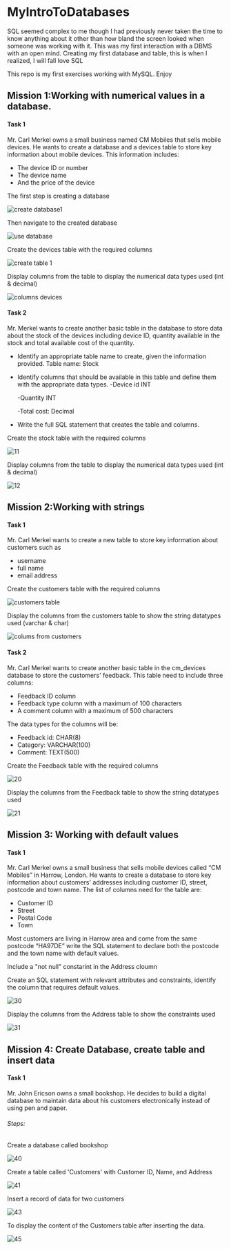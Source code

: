 # MyIntroToDatabases
SQL seemed complex to me though I had previously never taken the time to know anything about it other than how bland the screen looked when someone was working with it. This was my first interaction with a DBMS with an open mind. Creating my first database and table, this is when I realized, I will fall love SQL

This repo is my first exercises working with MySQL. Enjoy

## Mission 1:Working with numerical values in a database. 
#### Task 1

Mr. Carl Merkel owns a small business named CM Mobiles that sells mobile devices. He wants to create a database and a devices table to store key information about mobile devices. This information includes: 

*	The device ID or number
*	The device name
*	And the price of the device

The first step is creating a database

![create database1](https://user-images.githubusercontent.com/106580846/204785625-d07b0f63-5aca-4ed0-93d2-bcaa2bc89cf9.png)

Then navigate to the created database

![use database](https://user-images.githubusercontent.com/106580846/204785717-38895d7b-5548-473a-8704-357e6cf79cec.png)

Create the devices table with the required columns

![create table 1](https://user-images.githubusercontent.com/106580846/204785859-9bd96eff-b3a2-43be-a4b2-5afb0f1f8cc1.png)
 
Display columns from the table to display the numerical data types used (int & decimal)

![columns devices](https://user-images.githubusercontent.com/106580846/204785976-31a7dfc3-a964-4fe8-9f4a-9103a5f0e3a7.png)

#### Task 2

Mr. Merkel wants to create another basic table in the database to store data about the stock of the devices including device ID, quantity available in the stock and total available cost of the quantity. 

*	Identify an appropriate table name to create, given the information provided. 
Table name: Stock 
*	Identify columns that should be available in this table and define them with the appropriate data types.
    -Device id INT

    -Quantity INT 

    -Total cost: Decimal

*	Write the full SQL statement that creates the table and columns.

Create the stock table with the required columns

![11](https://user-images.githubusercontent.com/106580846/230353000-21565a96-d23e-4b81-9c25-bc538d18b7b6.png)

Display columns from the table to display the numerical data types used (int & decimal)

![12](https://user-images.githubusercontent.com/106580846/230353144-e3b3e987-bd9a-437a-ba3e-b8d33f23db55.png)

## Mission 2:Working with strings

#### Task 1

Mr. Carl Merkel wants to create a new table to store key information about customers such as 

*	username
*	full name 
*	email address

Create the customers table with the required columns

![customers table](https://user-images.githubusercontent.com/106580846/204786779-3fd0c0c2-9388-4b66-afa9-1ac785c00a0c.png)

Display the columns from the customers table to show the string datatypes used (varchar & char)

![colums from customers](https://user-images.githubusercontent.com/106580846/204786867-175384f0-ec13-436d-b196-395191ac4c36.png)

#### Task 2
Mr. Carl Merkel wants to create another basic table in the cm_devices database to store the customers' feedback. This table need to include three columns:

*	Feedback ID column
*	Feedback type column with a maximum of 100 characters
*	A comment column with a maximum of 500 characters

The data types for the columns will be:
* Feedback id: CHAR(8)
* Category: VARCHAR(100)
* Comment:  TEXT(500)  

Create the Feedback table with the required columns

![20](https://user-images.githubusercontent.com/106580846/230355181-b22fab00-bc36-4dba-bbdb-c35094dab123.png)

Display the columns from the Feedback table to show the string datatypes used 

![21](https://user-images.githubusercontent.com/106580846/230355222-249a20dd-6cfb-4652-9cd2-4e995ec35d50.png)

## Mission 3: Working with default values
#### Task 1

Mr. Carl Merkel owns a small business that sells mobile devices called “CM Mobiles” in Harrow, London. He wants to create a database to store key information about customers' addresses including customer ID, street, postcode and town name. The list of columns need for the table are:
* Customer ID	
* Street	
* Postal Code	
* Town

Most customers are living in Harrow area and come from the same postcode “HA97DE” write the SQL statement to declare both the postcode and the town name with default values.

Include a "not null" constarint in the Address cloumn

Create an SQL statement  with relevant attributes and constraints, identify the column that requires default values.  

![30](https://user-images.githubusercontent.com/106580846/230358778-f0e78172-5009-46da-aaa4-aa4af4014c81.png)

Display the columns from the Address table to show the constraints used 


![31](https://user-images.githubusercontent.com/106580846/230358819-f086190b-9455-4cef-8317-3c1ba305bac9.png)

## Mission 4: Create Database, create table and insert data
#### Task 1

Mr. John Ericson owns a small bookshop. He decides to build a digital database to maintain data about his customers electronically instead of using pen and paper.
###### Steps:

Create a database called bookshop

![40](https://user-images.githubusercontent.com/106580846/230362573-94bec6dc-3609-4cc4-8cc4-373fdd30eeda.png)

Create a table called 'Customers' with Customer ID, Name, and Address  

![41](https://user-images.githubusercontent.com/106580846/230363118-ec9b4dd6-e2a5-40d2-8dcd-445beb3af8cf.png)

Insert a record of data for two customers

![43](https://user-images.githubusercontent.com/106580846/230364514-dcd34db6-797f-4136-8600-4445cec9a415.png)

To display the content of the Customers table after inserting the data.

![45](https://user-images.githubusercontent.com/106580846/230364806-359d2d46-291d-43be-b5df-113961dee560.png)


